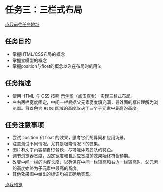 # 任务三：三栏式布局
[点我前往任务地址](http://ife.baidu.com/course/detail/id/94)

## 任务目的
+	掌握HTML/CSS布局的概念
+	掌握盒模型的概念
+	掌握position与float的概念以及在布局时的用法

## 任务描述
+ 使用 HTML 与 CSS 按照 [示例图](http://7xrp04.com1.z0.glb.clouddn.com/task_1_3_1.png)（[点击查看](http://7xrp04.com1.z0.glb.clouddn.com/task_1_3_1.png)） 实现三栏式布局。
+	左右两栏宽度固定，中间一栏根据父元素宽度填充满，最外面的框应理解为浏览器。背景色为 #eee 区域的高度取决于三个子元素中最高的高度。

## 任务注意事项
+	尝试 position 和 float 的效果，思考它们的异同和应用场景。
+	注意测试不同情况，尤其是极端情况下的效果。
+	图片和文字内容请自行替换，尽可能体现团队的特色。
+	调节浏览器宽度，固定宽度和自适应宽度的效果始终符合预期。
+	改变中间一栏的内容长度，以确保在中间一栏较高和右边一栏较高时，父元素的高度始终为子元素中最高的高度。
+	其他效果图中给出的标识均被正确地实现。

[点我预览](http://htmlpreview.github.io/?https://github.com/RAAMENN/ife2017/blob/master/%E5%B0%8F%E8%96%87%E5%AD%A6%E9%99%A2/%E4%BB%BB%E5%8A%A1%E4%B8%89/%E4%BB%BB%E5%8A%A1%E4%B8%89.html)